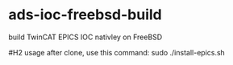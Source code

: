 # ads-ioc-freebsd-build
build TwinCAT EPICS IOC nativley on FreeBSD

#H2 usage
after clone, use this command: sudo ./install-epics.sh
